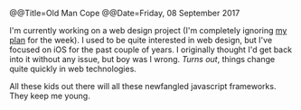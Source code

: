 @@Title=Old Man Cope
@@Date=Friday, 08 September 2017


I'm currently working on a web design project (I'm completely ignoring [my plan](http://www.thecope.net/2017/9/4/this-week-sept-4) for the week). I used to be quite interested in web design, but I've focused on iOS for the past couple of years. I originally thought I'd get back into it without any issue, but boy was I wrong. *Turns out*, things change quite quickly in web technologies. 

All these kids out there will all these newfangled javascript frameworks. They keep me young. 

